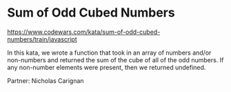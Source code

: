 # Sum of Odd Cubed Numbers
https://www.codewars.com/kata/sum-of-odd-cubed-numbers/train/javascript

In this kata, we wrote a function that took in an array of numbers and/or non-numbers and returned the sum of the cube of all of the odd numbers. If any non-number elements were present, then we returned undefined.

Partner: Nicholas Carignan
